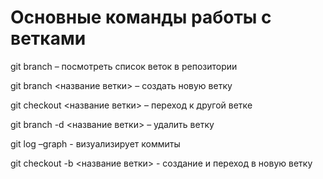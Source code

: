 # Основные команды работы с ветками

git branch – посмотреть список веток в репозитории

git branch <название ветки> – создать новую ветку

git checkout <название ветки> – переход к другой ветке

git branch -d <название ветки> – удалить ветку

git log –graph - визуализирует коммиты

git checkout -b <название ветки> - cоздание и переход в новую ветку
